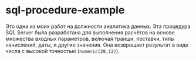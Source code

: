 # sql-procedure-example
Это одна из моих работ на должности аналитика данных. Эта процедура SQL Server была разработана для выполнения расчётов на основе множества входных параметров, включая транши, поставки, типы начислений, даты, и другие значения. Она возвращает результат в виде числа с высокой точностью (`numeric(28,12)`).
